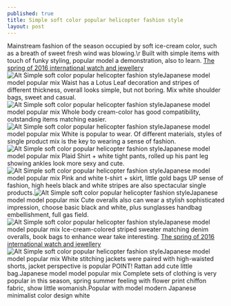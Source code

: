 ```yaml
---
published: true
title: Simple soft color popular helicopter fashion style
layout: post
---
```

Mainstream fashion of the season occupied by soft ice-cream color, such as a breath of sweet fresh wind was blowing.\r Built with simple items with touch of funky styling, popular model a demonstration, also to learn. [The spring of 2016 international watch and jewellery](http://www.mkfans.com/2016/03/30/the-spring-of-2016-international-watch-and-jewellery-fair-in-basel/)![Alt Simple soft color popular helicopter fashion style](https://c2.staticflickr.com/8/7523/27351608140_e60e03a3db.jpg)Japanese model model popular mix Waist has a Lotus Leaf decoration and stripes of different thickness, overall looks simple, but not boring. Mix white shoulder bags, sweet and casual.![Alt Simple soft color popular helicopter fashion style](https://c2.staticflickr.com/8/7526/27018859274_06d66c663c.jpg)Japanese model model popular mix Whole body cream-color has good compatibility, outstanding items matching easier.![Alt Simple soft color popular helicopter fashion style](https://c2.staticflickr.com/8/7402/27529711022_2d6592ca00.jpg)Japanese model model popular mix White is popular to wear. Of different materials, styles of single product mix is the key to wearing a sense of fashion.![Alt Simple soft color popular helicopter fashion style](https://c2.staticflickr.com/8/7661/27629190055_20b0d87394.jpg)Japanese model model popular mix Plaid Shirt + white tight pants, rolled up his pant leg showing ankles look more sexy and cute.![Alt Simple soft color popular helicopter fashion style](https://c2.staticflickr.com/8/7444/27555970521_64741a0750.jpg)Japanese model model popular mix Pink and white t-shirt + skirt, little gold bags UP sense of fashion, high heels black and white stripes are also spectacular single products.![Alt Simple soft color popular helicopter fashion style](https://c2.staticflickr.com/8/7350/27555979531_12bf70c05e.jpg)Japanese model model popular mix Cute overalls also can wear a stylish sophisticated impression, choose basic black and white, plus sunglasses handbag embellishment, full gas field.![Alt Simple soft color popular helicopter fashion style](https://c2.staticflickr.com/8/7454/27529747512_39f31ced6b.jpg)Japanese model model popular mix Ice-cream-colored striped sweater matching denim overalls, book bags to enhance wear take interesting. [The spring of 2016 international watch and jewellery](http://www.mkfans.com/2016/03/30/the-spring-of-2016-international-watch-and-jewellery-fair-in-basel/)![Alt Simple soft color popular helicopter fashion style](https://c2.staticflickr.com/8/7550/27556006511_4659c453bb.jpg)Japanese model model popular mix White stitching jackets were paired with high-waisted shorts, jacket perspective is popular POINT! Rattan add cute little bag.Japanese model model popular mix Complete sets of clothing is very popular in this season, spring summer feeling with flower print chiffon fabric, show little womanish.Popular with model modern Japanese minimalist color design white